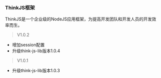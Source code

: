 <!--
 * @Author: zhangyu
 * @Date: 2021-07-28 20:42:08
 * @LastEditTime: 2021-08-06 10:28:15
-->
### ThinkJS框架

ThinkJS是一个企业级的NodeJS应用框架，为提高开发团队和开发人员的开发效率而生。

> V1.0.2

* 增加session配置
* 升级think-js-lib版本1.0.4

> V1.0.1

* 升级think-js-lib版本1.0.3